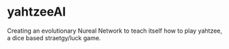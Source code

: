 # yahtzeeAI
Creating an evolutionary Nureal Network to teach itself how to play yahtzee, a dice based straetgy/luck game.
